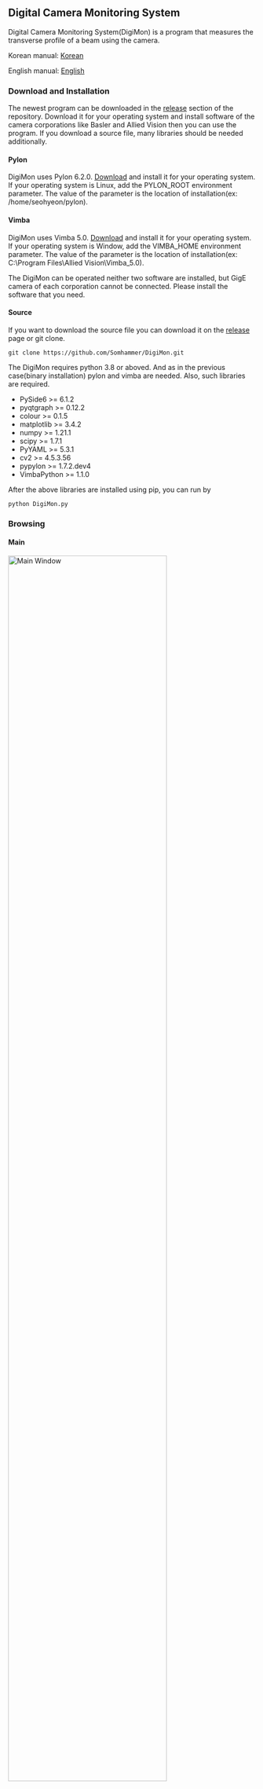 Digital Camera Monitoring System
-------------

Digital Camera Monitoring System(DigiMon) is a program that measures the transverse profile of a beam using the camera.

Korean manual: [Korean](https://github.com/Somhammer/DigiMon/blob/master/README_KR.md)

English manual: [English](https://github.com/Somhammer/DigiMon/blob/master/README.md)

### Download and Installation

The newest program can be downloaded in the [release](https://github.com/Somhammer/DigiMon/releases) section of the repository.
Download it for your operating system and install software of the camera corporations like Basler and Allied Vision then you can use the program. 
If you download a source file, many libraries should be needed additionally.

#### Pylon

DigiMon uses Pylon 6.2.0. [Download](https://www.baslerweb.com/en/sales-support/downloads/software-downloads/) and install it for your operating system.
If your operating system is Linux, add the PYLON_ROOT environment parameter. The value of the parameter is the location of installation(ex: /home/seohyeon/pylon).

#### Vimba

DigiMon uses Vimba 5.0. [Download](https://www.alliedvision.com/en/products/vimba-sdk/#c1497) and install it for your operating system.
If your operating system is Window, add the VIMBA_HOME environment parameter. The value of the parameter is the location of installation(ex: C:\Program Files\Allied Vision\Vimba_5.0).

The DigiMon can be operated neither two software are installed, but GigE camera of each corporation cannot be connected. Please install the software that you need.

#### Source

If you want to download the source file you can download it on the [release](https://github.com/Somhammer/DigiMon/releases) page or git clone.
```
git clone https://github.com/Somhammer/DigiMon.git
```

The DigiMon requires python 3.8 or aboved. And as in the previous case(binary installation) pylon and vimba are needed.
Also, such libraries are required.

- PySide6 >= 6.1.2
- pyqtgraph >= 0.12.2
- colour >= 0.1.5
- matplotlib >= 3.4.2
- numpy >= 1.21.1
- scipy >= 1.7.1
- PyYAML >= 5.3.1
- cv2 >= 4.5.3.56
- pypylon >= 1.7.2.dev4
- VimbaPython >= 1.1.0

After the above libraries are installed using pip, you can run by
```
python DigiMon.py
```

### Browsing
#### Main

<img src="figs/mainwindow-en.png" width="80%" height="80%" title="Main Window"></img>

1. Camera Screen

After connecting the camera, a live streaming video appears here. You can change the frame on the control panel.
I the video, a green cross-hair is shown which is the point you want to watch the light intensity. 
It can be changed if you click and drag the point of cross-hair.

2. Live intensity

It shows the light intensity of the pixel area which you selected on the screen.

3. Setup and status

By clicking the setup button, you can connect the camera, set capturing option, ROI, and filter, and calibrate the camera image.
The left side of the setup button shows the status of each.
For example, if the camera is connected successfully, the camera light turns green.

4. Image profile

If you take a picture, the profile of the picture is shown here.

5. Control

In the control panel, you can set the frame of the video and how many times you capture the photo.
And arrow buttons are rotating or flipping the image.
The zoom-in and zoom-out buttons zoom in or zoom out the video. 
Because they do not control the camera lens but move the controller, you can use these buttons when the controller is activated.

And you can capture the image by clicking the capture button and stop by clicking the stop button.

6. Captured images(Profile)

In the profile panel, captured imaes are listed in the table and by clicking the emittance button, you can measure the emittance.
If you want to load other images, click the open button.
Also, the current of the quadrupole when you did capture is written by writting the current in the current box or double clicking and writting the current in table. 

- Example after the camera connection

<img src="figs/main.gif" width="70%" height="70%" title="Setup Window"></img>

#### Setup

<img src="figs/setupwindow.png" width="70%" height="70%" title="Setup Window"></img>

If you open a setup window by clicking the setup button, connection, photo, and calibration tabs are shown.
And the above tab, save and load buttons are in.
You can save the setup after finishing the setup and you can load the setup made before.
Setup files in the setup folder are automatically added in the combo box beside the load button.
Also, if the check box on the bottom side is checked, this setup is saved as the 'last.yaml' in the setup folder and you can load it next time.

Now let us take a look at each tab.

You can connect the camera and the device that remotely adjusts the camera position (NCC builds a server that receives signals on the Raspberry Pi) which are called the controller hereinafter. The controller is optional.

The DigiMon search and connect the camera if you choose the SDK to fit the product and click connect button.
But if you use OpenCV, you must write the URL.
If the connection is succeeded, the connect check box is checked.

- Example 1. Android camera

IP webcam application is used.

<img src="figs/connection-opencv.gif" width="70%" height="70%" title="Connection Android"></img>

- Example 2. Basler CCD camera

acA 1600-20gm CCD camera is used.

<img src="figs/connection-basler.gif" width="70%" height="70%" title="Connection Basler"></img>

(Allied vision camera is not tested yet)

In the controller case, check the 'Use Network Camera Control Server' and write IP and port number and click connect button.

<img src="figs/Controller.gif" width="70%" height="70%" title="Connection Controller"></img>


If the camera connection is succeeded, a picture is shown captured by the connected camera in the photo tab.
In the photo tab, you can set the gain, exposure time, ROI, and filter.
In the ROI case, you can choose the region by clicking and dragging on the picture window or moving the ROI sliders.
After choosing the region, it can be applied by double-clicking the picture.

<img src="figs/Photo-ROI.gif" width="70%" height="70%" title="ROI"></img>

The sliders can be moved by pressing the arrow keys and the default unit is 0.1 % but if Ctrl button is pressed the unit is 1% and if Shift button is pressed the unit is 10%.

To apply the filter, choose the filter and write the parameters then click the apply button.

In the calibration tab, you can convert the tilted photo to a flat photo using the rotation and the perspective transformation and can set the real length per pixel.

By the open button, you can load the image for the calibration and can rotate the image by clicking the up down button below the image.

<img src="figs/Calibration-rotation.gif" width="70%" height="70%" title="ROI"></img>

For the perspective transformation, you should click the four points and press the convert button.
The points which are chosen convert to the vertext of the purple rectangle. Also, the area of the rectangle is determined in the transform image size box. If you do not write anything in there, the area is determined the length between each point(horizontal length is upper two points, vertical length is left two points).

<img src="figs/Calibration-convert.gif" width="70%" height="70%" title="ROI"></img>

The point for the transformation is made by left-clicking and removed by right-clicking and moved per 1 pixel unit by Ctrl + arrow button.

<img src="figs/Calibration-move.gif" width="30%" height="30%" title="ROI"></img>

After completing the calibration, press the ok button to display the video in the main window.

#### Emittance

<img src="figs/emittance.png" width="70%" height="70%" title="ROI"></img>
